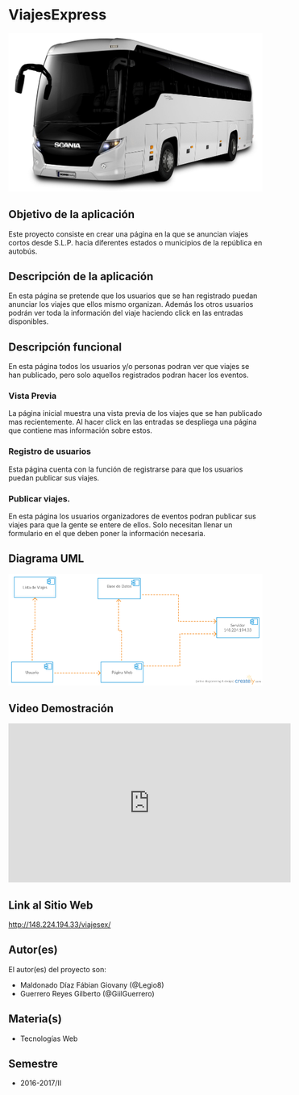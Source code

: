 # ViajesExpress

![Logo](https://raw.githubusercontent.com/acominf/ViajesExpress/master/Imagenes/acmp1pt.png)



## Objetivo de la aplicación

Este proyecto consiste en crear una página en la que se anuncian viajes cortos desde S.L.P. hacia diferentes estados o municipios de la república en autobús.



## Descripción de la aplicación

En esta página se pretende que los usuarios que se han registrado puedan anunciar los viajes que ellos mismo organizan. Además los otros usuarios podrán ver toda la información del viaje haciendo click en las entradas disponibles.



## Descripción funcional

En esta página todos los usuarios y/o personas podran ver que viajes se han publicado, pero solo aquellos registrados podran hacer los eventos.

### Vista Previa

La página inicial muestra una vista previa de los viajes que se han publicado mas recientemente. Al hacer click en las entradas se despliega una página que contiene mas información sobre estos.

### Registro de usuarios
Esta página cuenta con la función de registrarse para que los usuarios puedan publicar sus viajes.


### Publicar viajes.

En esta página los usuarios organizadores de eventos podran publicar sus viajes para que la gente se entere de ellos. Solo necesitan llenar un formulario en el que deben poner la información necesaria.

## Diagrama UML

![Diagrama](https://raw.githubusercontent.com/acominf/ViajesExpress/master/Imagenes/Diagrama%20Componentes%20(1).png)

## Video Demostración

<iframe width="560" height="315" src="https://www.youtube.com/embed/ow5203hsacs" frameborder="0" allowfullscreen></iframe>

## Link al Sitio Web
http://148.224.194.33/viajesex/

## Autor(es)

El autor(es) del proyecto son:

- Maldonado Díaz Fábian Giovany (@Legio8)
- Guerrero Reyes Gilberto (@GiilGuerrero)


## Materia(s)

- Tecnologías Web


## Semestre

- 2016-2017/II
